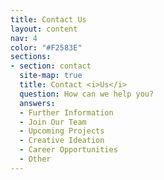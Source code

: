 ```yaml
---
title: Contact Us
layout: content
nav: 4
color: "#F2583E"
sections:
- section: contact
  site-map: true
  title: Contact <i>Us</i>
  question: How can we help you?
  answers:
  - Further Information
  - Join Our Team
  - Upcoming Projects
  - Creative Ideation
  - Career Opportunities
  - Other
---
```


